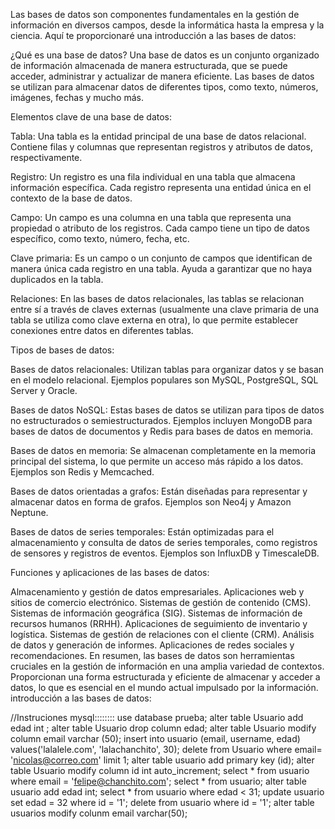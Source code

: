 
 Las bases de datos son componentes fundamentales en la gestión de información en diversos campos, desde la informática hasta la empresa y la ciencia. Aquí te proporcionaré una introducción a las bases de datos:

¿Qué es una base de datos?
Una base de datos es un conjunto organizado de información almacenada de manera estructurada, que se puede acceder, administrar y actualizar de manera eficiente. Las bases de datos se utilizan para almacenar datos de diferentes tipos, como texto, números, imágenes, fechas y mucho más.

Elementos clave de una base de datos:

Tabla: Una tabla es la entidad principal de una base de datos relacional. Contiene filas y columnas que representan registros y atributos de datos, respectivamente.

Registro: Un registro es una fila individual en una tabla que almacena información específica. Cada registro representa una entidad única en el contexto de la base de datos.

Campo: Un campo es una columna en una tabla que representa una propiedad o atributo de los registros. Cada campo tiene un tipo de datos específico, como texto, número, fecha, etc.

Clave primaria: Es un campo o un conjunto de campos que identifican de manera única cada registro en una tabla. Ayuda a garantizar que no haya duplicados en la tabla.

Relaciones: En las bases de datos relacionales, las tablas se relacionan entre sí a través de claves externas (usualmente una clave primaria de una tabla se utiliza como clave externa en otra), lo que permite establecer conexiones entre datos en diferentes tablas.

Tipos de bases de datos:

Bases de datos relacionales: Utilizan tablas para organizar datos y se basan en el modelo relacional. Ejemplos populares son MySQL, PostgreSQL, SQL Server y Oracle.

Bases de datos NoSQL: Estas bases de datos se utilizan para tipos de datos no estructurados o semiestructurados. Ejemplos incluyen MongoDB para bases de datos de documentos y Redis para bases de datos en memoria.

Bases de datos en memoria: Se almacenan completamente en la memoria principal del sistema, lo que permite un acceso más rápido a los datos. Ejemplos son Redis y Memcached.

Bases de datos orientadas a grafos: Están diseñadas para representar y almacenar datos en forma de grafos. Ejemplos son Neo4j y Amazon Neptune.

Bases de datos de series temporales: Están optimizadas para el almacenamiento y consulta de datos de series temporales, como registros de sensores y registros de eventos. Ejemplos son InfluxDB y TimescaleDB.

Funciones y aplicaciones de las bases de datos:

Almacenamiento y gestión de datos empresariales.
Aplicaciones web y sitios de comercio electrónico.
Sistemas de gestión de contenido (CMS).
Sistemas de información geográfica (SIG).
Sistemas de información de recursos humanos (RRHH).
Aplicaciones de seguimiento de inventario y logística.
Sistemas de gestión de relaciones con el cliente (CRM).
Análisis de datos y generación de informes.
Aplicaciones de redes sociales y recomendaciones.
En resumen, las bases de datos son herramientas cruciales en la gestión de información en una amplia variedad de contextos. Proporcionan una forma estructurada y eficiente de almacenar y acceder a datos, lo que es esencial en el mundo actual impulsado por la información.
 introducción a las bases de datos:



//Instruciones mysql::::::::
use database prueba;
alter table Usuario add edad int ;
alter table Usuario drop column edad;
alter table Usuario modify column email varchar (50);
insert into usuario (email, username, edad)
values('lalalele.com', 'lalachanchito', 30);
delete from Usuario where email= 'nicolas@correo.com' limit 1;
alter table usuario add primary key (id);
alter table Usuario modify column id int auto_increment;
select * from usuario where email = 'felipe@chanchito.com';
select * from usuario;
alter table usuario  add edad int;
select * from usuario where edad < 31;
update usuario  set edad = 32 where id = '1';
delete from usuario where id = '1';
alter table usuarios modify colunm email varchar(50);

